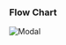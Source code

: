 ### Flow Chart

![Modal](https://github.com/comfortdelgro/compass-design/assets/75408677/a96bb998-9597-4e7e-a59c-4984a022da9a)
